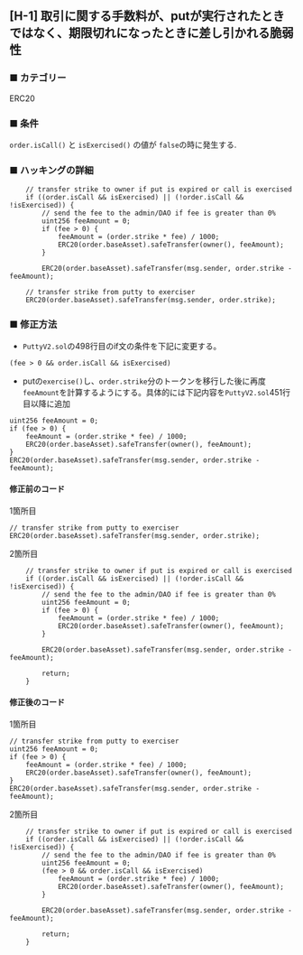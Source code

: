 ## [H-1] 取引に関する手数料が、putが実行されたときではなく、期限切れになったときに差し引かれる脆弱性

### ■ カテゴリー

ERC20

### ■ 条件

`order.isCall()` と `isExercised()` の値が `false`の時に発生する.

### ■ ハッキングの詳細

```sol
    // transfer strike to owner if put is expired or call is exercised
    if ((order.isCall && isExercised) || (!order.isCall && !isExercised)) {
        // send the fee to the admin/DAO if fee is greater than 0%
        uint256 feeAmount = 0;
        if (fee > 0) {
            feeAmount = (order.strike * fee) / 1000;
            ERC20(order.baseAsset).safeTransfer(owner(), feeAmount);
        }

        ERC20(order.baseAsset).safeTransfer(msg.sender, order.strike - feeAmount);
```

```sol
    // transfer strike from putty to exerciser
    ERC20(order.baseAsset).safeTransfer(msg.sender, order.strike);
```

### ■ 修正方法

- `PuttyV2.sol`の498行目のif文の条件を下記に変更する。

```sol
(fee > 0 && order.isCall && isExercised)
```
- putの`exercise()`し、`order.strike`分のトークンを移行した後に再度`feeAmount`を計算するようにする。具体的には下記内容を`PuttyV2.sol`451行目以降に追加

```sol
uint256 feeAmount = 0;
if (fee > 0) {
    feeAmount = (order.strike * fee) / 1000;
    ERC20(order.baseAsset).safeTransfer(owner(), feeAmount);
}
ERC20(order.baseAsset).safeTransfer(msg.sender, order.strike - feeAmount);
```

#### 修正前のコード

1箇所目

```sol
// transfer strike from putty to exerciser
ERC20(order.baseAsset).safeTransfer(msg.sender, order.strike);
```

2箇所目

```sol
    // transfer strike to owner if put is expired or call is exercised
    if ((order.isCall && isExercised) || (!order.isCall && !isExercised)) {
        // send the fee to the admin/DAO if fee is greater than 0%
        uint256 feeAmount = 0;
        if (fee > 0) {
            feeAmount = (order.strike * fee) / 1000;
            ERC20(order.baseAsset).safeTransfer(owner(), feeAmount);
        }

        ERC20(order.baseAsset).safeTransfer(msg.sender, order.strike - feeAmount);

        return;
    }
```

#### 修正後のコード

1箇所目

```sol
// transfer strike from putty to exerciser
uint256 feeAmount = 0;
if (fee > 0) {
    feeAmount = (order.strike * fee) / 1000;
    ERC20(order.baseAsset).safeTransfer(owner(), feeAmount);
}
ERC20(order.baseAsset).safeTransfer(msg.sender, order.strike - feeAmount);
```

2箇所目

```sol
    // transfer strike to owner if put is expired or call is exercised
    if ((order.isCall && isExercised) || (!order.isCall && !isExercised)) {
        // send the fee to the admin/DAO if fee is greater than 0%
        uint256 feeAmount = 0;
        (fee > 0 && order.isCall && isExercised)
            feeAmount = (order.strike * fee) / 1000;
            ERC20(order.baseAsset).safeTransfer(owner(), feeAmount);
        }

        ERC20(order.baseAsset).safeTransfer(msg.sender, order.strike - feeAmount);

        return;
    }
```